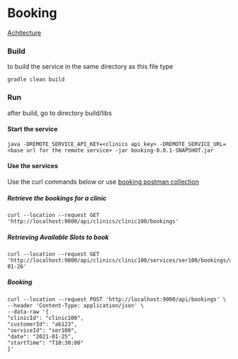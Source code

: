 # Booking
[Achitecture](doc/README.md)
### Build
to build the service in the same directory as this file type
```
gradle clean build
```
### Run
after build, go to directory build/libs
#### Start the service
```
java -DREMOTE_SERVICE_API_KEY=<clinics api key> -DREMOTE_SERVICE_URL=<base url for the remote service> -jar booking-0.0.1-SNAPSHOT.jar
```
#### Use the services
Use the curl commands below or use [booking postman collection](doc/Booking.postman_collection.json)
##### Retrieve the bookings for a clinic
```
curl --location --request GET 'http://localhost:9000/api/clinics/clinic100/bookings' 
```
##### Retrieving Available Slots to book
```
curl --location --request GET 'http://localhost:9000/api/clinics/clinic100/services/ser100/bookings/available/2021-01-26'
```
##### Booking 
```
curl --location --request POST 'http://localhost:9000/api/bookings' \
--header 'Content-Type: application/json' \
--data-raw '{
"clinicId": "clinic100",
"customerId": "ab123",
"serviceId": "ser100",
"date": "2021-01-25",
"startTime": "T10:30:00"
}'
```
